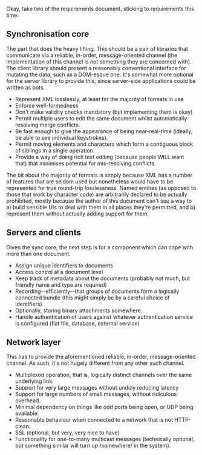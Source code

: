 Okay, take two of the requirements document, sticking to requirements this time.

Synchronisation core
--------------------
The part that does the heavy lifting. This should be a pair of libraries that communicate via a reliable, in-order, message-oriented channel (the implementation of this channel is not something they are concerned with). The client library should present a reasonably conventional interface for mutating the data, such as a DOM-esque one. It's somewhat more optional for the server library to provide this, since server-side applications could be written as bots.

 * Represent XML losslessly, at least for the majority of formats in use
 * Enforce well-formedness
 * Don't make validity checks mandatory (but implementing them is okay)
 * Permit multiple users to edit the same document whilst automatically resolving merge conflicts.
 * Be fast enough to give the appearance of being near-real-time (ideally, be able to see individual keystrokes).
 * Permit moving elements and characters which form a contiguous block of siblings in a single operation. 
 * Provide a way of doing rich text editing (because people WILL want that) that minimises potential for mis-resolving conflicts.

The bit about the majority of formats is simply because XML has a number of features that are seldom used but nonetheless would have to be represented for true round-trip losslessness. Named entities (as opposed to those that work by character code) are arbitrarily declared to be actually prohibited, mostly because the author of this document can't see a way to a) build sensible UIs to deal with them in all places they're permitted, and b) represent them without actually adding support for them.

Servers and clients
-------------------
Given the sync core, the next step is for a component which can cope with more than one document.

 * Assign unique identifiers to documents
 * Access control at a document level 
 * Keep track of metadata about the documents (probably not much, but friendly name and type are required)
 * Recording--efficiently--that groups of documents form a logically connected bundle (this might simply be by a careful choice of identifiers)
 * Optionally, storing binary attachments somewhere.
 * Handle authentication of users against whatever authentication service is configured (flat file, database, external service)

Network layer
-------------
This has to provide the aforementioned reliable, in-order, message-oriented channel. As such, it's not hugely different from any other such channel.

 * Multiplexed operation, that is, logically distinct channels over the same underlying link.
 * Support for very large messages without unduly reducing latency
 * Support for large numbers of small messages, without ridiculous overhead.
 * Minimal dependency on things like odd ports being open, or UDP being available.
 * Reasonable behaviour when connected to a network that is not HTTP-clean.
 * SSL (optional, but very, very nice to have)
 * Functionality for one-to-many multicast messages (technically optional, but something similar will turn up /somewhere/ in the system).